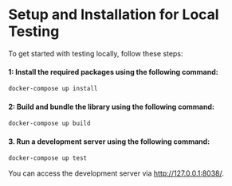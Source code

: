 # Setup and Installation for Local Testing
To get started with testing locally, follow these steps:

#### 1: Install the required packages using the following command:

```sh
docker-compose up install
```

#### 2: Build and bundle the library using the following command:

```sh
docker-compose up build
```

#### 3. Run a development server using the following command:

```sh
docker-compose up test
```

You can access the development server via http://127.0.0.1:8038/.